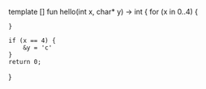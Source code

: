 
template []
fun hello(int x, char* y) -> int {
    for (x in 0..4) {
        
    }

    if (x == 4) {
        &y = 'c'
    }
    return 0;
}
